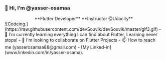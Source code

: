 ### 👋 Hi, I’m @yasser-osamaa
<center>**Flutter Developer**
**Instructor @Udacity** </center> 
![Codeing.](https://raw.githubusercontent.com/devSouvik/devSouvik/master/gif3.gif)
- 🌱 I’m currently learning everything I can find about Flutter, Learning never stops!
- 👯 I'm looking to collaborate on Flutter Projects
- 📫 How to reach me (yasserosamaa88@gmail.com)
-  [My Linked-in](www.linkedin.com/in/yasser-osama).





<!---
yasser-osamaa/yasser-osamaa is a ✨ special ✨ repository because its `README.md` (this file) appears on your GitHub profile.
You can click the Preview link to take a look at your changes.
--->
